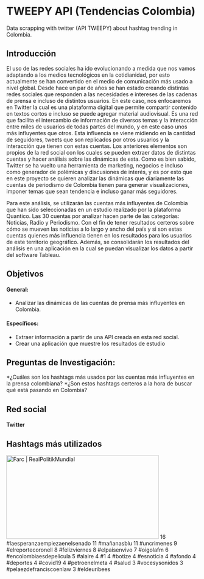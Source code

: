 # TWEEPY API (Tendencias Colombia) 
Data scrapping with twitter (API TWEEPY) about hashtag trending in Colombia.<br>

## Introducción 
El uso de las redes sociales ha ido evolucionando a medida que nos vamos adaptando a los medios tecnológicos en la cotidianidad, por esto actualmente se han convertido en el medio de comunicación más usado a nivel global. Desde hace un par de años se han estado creando distintas redes sociales que responden a las necesidades e intereses de las cadenas de prensa e incluso de distintos usuarios. En este caso, nos enfocaremos en Twitter la cual es una plataforma digital que permite compartir contenido en textos cortos e incluso se puede agregar material audiovisual. Es una red que facilita el intercambio de información de diversos temas y la interacción entre miles de usuarios de todas partes del mundo, y en este caso unos más influyentes que otros. Esta influencia se viene midiendo en la cantidad de seguidores, tweets que son replicados por otros usuarios y la interacción que tienen con estas cuentas. Los anteriores elementos son propios de la red social con los cuales se pueden extraer datos de distintas cuentas y hacer análisis sobre las dinámicas de esta. Como es bien sabido, Twitter se ha vuelto una herramienta de marketing, negocios e incluso como generador de polémicas y discusiones de interés, y es por esto que en este proyecto se quieren analizar las dinámicas que diariamente las cuentas de periodismo de Colombia tienen para generar visualizaciones, imponer temas que sean tendencia e incluso ganar más seguidores.

Para este análisis, se utilizarán las cuentas más influyentes de Colombia que han sido seleccionadas en un estudio realizado por la plataforma Quantico. Las 30 cuentas por analizar hacen parte de las categorías: Noticias, Radio y Periodismo. Con el fin de tener resultados certeros sobre cómo se mueven las noticias a lo largo y ancho del país y si son estas cuentas quienes más influencia tienen en los resultados para los usuarios de este territorio geográfico. Además, se consolidarán los resultados del análisis en una aplicación en la cual se puedan visualizar los datos a partir del software Tableau.

## Objetivos
#### General:
* Analizar las dinámicas de las cuentas de prensa más influyentes en Colombia.
#### Específicos:
* Extraer información a partir de una API creada en esta red social.
* Crear una aplicación que muestre los resultados de estudio

## Preguntas de Investigación:
*¿Cuáles son los hashtags más usados por las cuentas más influyentes en la prensa colombiana?
*¿Son estos hashtags certeros a la hora de buscar qué está pasando en Colombia?

## Red social
#### Twitter

## Hashtags más utilizados
<img src="https://realpolitikmundial.files.wordpress.com/2015/09/discurso-santos.png" alt="Farc | RealPolitikMundial" jsname="HiaYvf" jsaction="load:XAeZkd;" class="n3VNCb" data-noaft="1" style="width: 400px; height: 220.331px; margin: 0px;"> 16 #laesperanzaempiezaenelsenado
11 #mañanasblu
11 #uncrimenes
9 #elreportecoronell
8 #felizviernes
8 #elpaísenvivo
7 #oigolafm
6 #encolombiaesdepelicula
5 #alaire
4 #1
4 #botize
4 #esnoticia
4 #afondo
4 #deportes
4 #covid19
4 #petroenelmeta
4 #salud
3 #vocesysonidos
3 #pelaezdefranciscoenlaw
3 #eldeuribees
